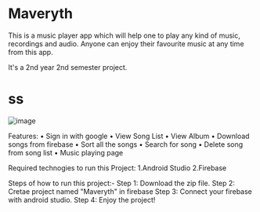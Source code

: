# Maveryth
This is a music player app which will help one to play any kind of music, recordings and audio. 
Anyone can enjoy their favourite music at any time from this app.

It's a 2nd year 2nd semester project.
# ss
![image](https://user-images.githubusercontent.com/98540021/190163567-22ffb1ea-f014-47c0-b537-85379768fdf6.png)

Features:
•	Sign in with google 
•	View Song List
•	View Album
•	Download songs from firebase
•	Sort all the songs
•	Search for song
•	Delete song from song list
•	Music playing page

Required technogies to run this Project:
1.Android Studio
2.Firebase

Steps of how to run this project:-
Step 1: Download the zip file.
Step 2: Cretae project named "Maveryth" in firebase
Step 3: Connect your firebase with android studio.
Step 4: Enjoy the project!
